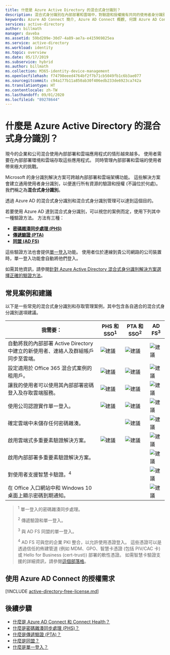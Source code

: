 ```yaml
---
title: 什麼是 Azure Active Directory 的混合式身分識別？
description: 混合式身分識別在內部部署和雲端中，對驗證和授權擁有共同的使用者身分識別。
keywords: Azure AD Connect 簡介, Azure AD Connect 概觀, 何謂 Azure AD Connect, 安裝 active directory
services: active-directory
author: billmath
manager: daveba
ms.assetid: 59bd209e-30d7-4a89-ae7a-e415969825ea
ms.service: active-directory
ms.workload: identity
ms.topic: overview
ms.date: 05/17/2019
ms.subservice: hybrid
ms.author: billmath
ms.collection: M365-identity-device-management
ms.openlocfilehash: f74798eeed4764bf2f7b71cb5049fb1c6b3ae077
ms.sourcegitcommit: c94a177b11a850ab30f406edb233de6923ca742a
ms.translationtype: HT
ms.contentlocale: zh-TW
ms.lasthandoff: 09/01/2020
ms.locfileid: "89278644"
---
```

# <a name="what-is-hybrid-identity-with-azure-active-directory"></a>什麼是 Azure Active Directory 的混合式身分識別？

現今的企業和公司混合使用內部部署和雲端應用程式的情形越來越多。  使用者需要在內部部署環境和雲端存取這些應用程式。 同時管理內部部署和雲端的使用者帶來極大的挑戰。 

Microsoft 的身分識別解決方案可跨越內部部署和雲端架構功能。  這些解決方案會建立通用使用者身分識別，以便進行所有資源的驗證和授權 (不論位於何處)。 我們稱之為**混合式身分識別**。

透過 Azure AD 的混合式身分識別和混合式身分識別管理可以達到這個目的。

若要使用 Azure AD 達到混合式身分識別，可以視您的案例而定，使用下列其中一種驗證方法。   方法有三種： 

- **[密碼雜湊同步處理 (PHS)](whatis-phs.md)**  
- **[傳遞驗證 (PTA)](how-to-connect-pta.md)**  
- **[同盟 (AD FS)](whatis-fed.md)** 

這些驗證方法也會提供[單一登入](how-to-connect-sso.md)功能。  使用者位於連線到貴公司網路的公司裝置時，單一登入功能會自動將他們登入。

如需其他資訊，請參閱[針對 Azure Active Directory 混合式身分識別解決方案選擇正確的驗證方法](./choose-ad-authn.md)。 

## <a name="common-scenarios-and-recommendations"></a>常見案例和建議 

以下是一些常見的混合式身分識別和存取管理案例，其中包含各自適合的混合式身分識別選項建議。 

|我需要：|PHS 和 SSO<sup>1</sup>| PTA 和 SSO<sup>2</sup> | AD FS<sup>3</sup>| 
|-----|-----|-----|-----| 
|自動將我的內部部署 Active Directory 中建立的新使用者、連絡人及群組帳戶同步至雲端。|![建議](./media/whatis-hybrid-identity/ic195031.png)| ![建議](./media/whatis-hybrid-identity/ic195031.png) |![建議](./media/whatis-hybrid-identity/ic195031.png)| 
|設定適用於 Office 365 混合式案例的租用戶。|![建議](./media/whatis-hybrid-identity/ic195031.png)| ![建議](./media/whatis-hybrid-identity/ic195031.png) |![建議](./media/whatis-hybrid-identity/ic195031.png)| 
|讓我的使用者可以使用其內部部署密碼登入及存取雲端服務。|![建議](./media/whatis-hybrid-identity/ic195031.png)| ![建議](./media/whatis-hybrid-identity/ic195031.png) |![建議](./media/whatis-hybrid-identity/ic195031.png)| 
|使用公司認證實作單一登入。|![建議](./media/whatis-hybrid-identity/ic195031.png)| ![建議](./media/whatis-hybrid-identity/ic195031.png) |![建議](./media/whatis-hybrid-identity/ic195031.png)|  
|確定雲端中未儲存任何密碼雜湊。| |![建議](./media/whatis-hybrid-identity/ic195031.png)|![建議](./media/whatis-hybrid-identity/ic195031.png)| 
|啟用雲端式多重要素驗證解決方案。|![建議](./media/whatis-hybrid-identity/ic195031.png)|![建議](./media/whatis-hybrid-identity/ic195031.png)|![建議](./media/whatis-hybrid-identity/ic195031.png)| 
|啟用內部部署多重要素驗證解決方案。| | |![建議](./media/whatis-hybrid-identity/ic195031.png)| 
|對使用者支援智慧卡驗證。<sup>4</sup>| | |![建議](./media/whatis-hybrid-identity/ic195031.png)| 
|在 Office 入口網站中和 Windows 10 桌面上顯示密碼到期通知。| | |![建議](./media/whatis-hybrid-identity/ic195031.png)| 

> <sup>1</sup> 單一登入的密碼雜湊同步處理。 
> 
> <sup>2</sup> 傳遞驗證和單一登入。  
> 
> <sup>3</sup> 與 AD FS 同盟的單一登入。  
>  
> <sup>4</sup> AD FS 可與您的企業 PKI 整合，以允許使用憑證登入。 這些憑證可以是透過信任的佈建管道 (例如 MDM、GPO、智慧卡憑證 (包括 PIV/CAC 卡) 或 Hello for Business (cert-trust)) 部署的軟性憑證。 如需智慧卡驗證支援的詳細資訊，請參閱[這個部落格](/archive/blogs/samueld/adfs-certauth-aad-o365)。 
> 

## <a name="license-requirements-for-using-azure-ad-connect"></a>使用 Azure AD Connect 的授權需求

[!INCLUDE [active-directory-free-license.md](../../../includes/active-directory-free-license.md)]

## <a name="next-steps"></a>後續步驟 

- [什麼是 Azure AD Connect 和 Connect Health？](whatis-azure-ad-connect.md) 
- [什麼是密碼雜湊同步處理 (PHS)？](whatis-phs.md) 
- [什麼是傳遞驗證 (PTA)？](how-to-connect-pta.md) 
- [什麼是同盟？](whatis-fed.md) 
- [什麼是單一登入？](how-to-connect-sso.md)